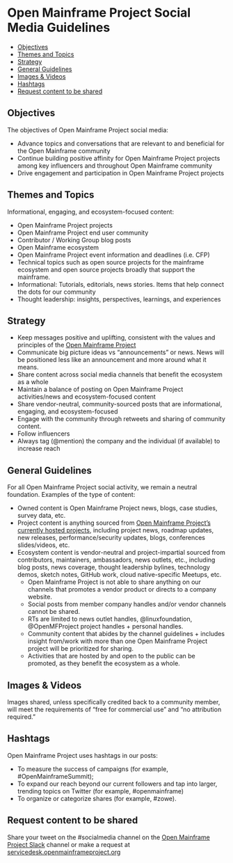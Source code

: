 # Open Mainframe Project Social Media Guidelines

<!-- vim-markdown-toc GFM -->

* [Objectives](#objectives)
* [Themes and Topics](#themes-and-topics)
* [Strategy](#strategy)
* [General Guidelines](#general-guidelines)
* [Images & Videos](#images--videos)
* [Hashtags](#hashtags)
* [Request content to be shared](#request-content-to-be-shared)

<!-- vim-markdown-toc -->

## Objectives

The objectives of Open Mainframe Project social media:

- Advance topics and conversations that are relevant to and beneficial for the Open Mainframe community
- Continue building positive affinity for Open Mainframe Project projects among key influencers and throughout Open Mainframe community
- Drive engagement and participation in Open Mainframe Project projects

## Themes and Topics

Informational, engaging, and ecosystem-focused content:

- Open Mainframe Project projects
- Open Mainframe Project end user community
- Contributor / Working Group blog posts
- Open Mainframe ecosystem
- Open Mainframe Project event information and deadlines (i.e. CFP)
- Technical topics such as open source projects for the mainframe ecosystem and open source projects broadly that support the mainframe.
- Informational: Tutorials, editorials, news stories. Items that help connect the dots for our community
- Thought leadership: insights, perspectives, learnings, and experiences

## Strategy

- Keep messages positive and uplifting, consistent with the values and principles of the [Open Mainframe Project](https://github.com/openmainframeproject/foundation/blob/master/CHARTER.md)
- Communicate big picture ideas vs “announcements” or news. News will be positioned less like an announcement and more around what it means.
- Share content across social media channels that benefit the ecosystem as a whole
- Maintain a balance of posting on Open Mainframe Project activities/news and ecosystem-focused content
- Share vendor-neutral, community-sourced posts that are informational, engaging, and ecosystem-focused
- Engage with the community through retweets and sharing of community content.
- Follow influencers 
- Always tag (@mention) the company and the individual (if available) to increase reach

## General Guidelines

For all Open Mainframe Project social activity, we remain a neutral foundation. Examples of the type of content:

- Owned content is Open Mainframe Project news, blogs, case studies, survey data, etc.
- Project content is anything sourced from [Open Mainframe Project’s currently hosted projects](https://www.openmainframeproject.org/projects), including project news, roadmap updates, new releases, performance/security updates, blogs, conferences slides/videos, etc.
- Ecosystem content is vendor-neutral and project-impartial sourced from contributors, maintainers, ambassadors, news outlets, etc., including blog posts, news coverage, thought leadership bylines, technology demos, sketch notes, GitHub work, cloud native-specific Meetups, etc. 
  - Open Mainframe Project is not able to share anything on our channels that promotes a vendor product or directs to a company website.
  - Social posts from member company handles and/or vendor channels cannot be shared.
  - RTs are limited to news outlet handles, @linuxfoundation, @OpenMFProject project handles + personal handles.
  - Community content that abides by the channel guidelines + includes insight from/work with more than one Open Mainframe Project project will be prioritized for sharing.
  - Activities that are hosted by and open to the public can be promoted, as they benefit the ecosystem as a whole.

## Images & Videos

Images shared, unless specifically credited back to a community member, will meet the requirements of “free for commercial use” and “no attribution required.”

## Hashtags

Open Mainframe Project uses hashtags in our posts:

- To measure the success of campaigns (for example, #OpenMainframeSummit);
- To expand our reach beyond our current followers and tap into larger, trending topics on Twitter (for example, #openmainframe)
- To organize or categorize shares (for example, #zowe).

## Request content to be shared

Share your tweet on the #socialmedia channel on the [Open Mainframe Project Slack](https://slack.openmainframeproject.org) channel or make a request at [servicedesk.openmainframeproject.org](https://servicedesk.openmainframeproject.org)

